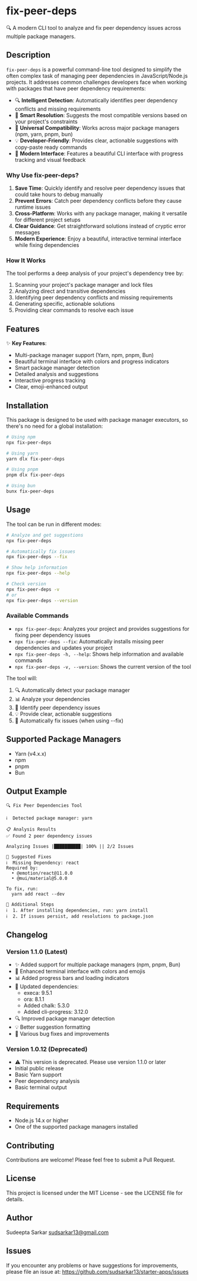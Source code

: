 # fix-peer-deps

🔍 A modern CLI tool to analyze and fix peer dependency issues across multiple package managers.

## Description

`fix-peer-deps` is a powerful command-line tool designed to simplify the often complex task of managing peer dependencies in JavaScript/Node.js projects. It addresses common challenges developers face when working with packages that have peer dependency requirements:

- 🔍 **Intelligent Detection**: Automatically identifies peer dependency conflicts and missing requirements
- 🎯 **Smart Resolution**: Suggests the most compatible versions based on your project's constraints
- 🚀 **Universal Compatibility**: Works across major package managers (npm, yarn, pnpm, bun)
- 💡 **Developer-Friendly**: Provides clear, actionable suggestions with copy-paste ready commands
- 🎨 **Modern Interface**: Features a beautiful CLI interface with progress tracking and visual feedback

### Why Use fix-peer-deps?

1. **Save Time**: Quickly identify and resolve peer dependency issues that could take hours to debug manually
2. **Prevent Errors**: Catch peer dependency conflicts before they cause runtime issues
3. **Cross-Platform**: Works with any package manager, making it versatile for different project setups
4. **Clear Guidance**: Get straightforward solutions instead of cryptic error messages
5. **Modern Experience**: Enjoy a beautiful, interactive terminal interface while fixing dependencies

### How It Works

The tool performs a deep analysis of your project's dependency tree by:

1. Scanning your project's package manager and lock files
2. Analyzing direct and transitive dependencies
3. Identifying peer dependency conflicts and missing requirements
4. Generating specific, actionable solutions
5. Providing clear commands to resolve each issue

## Features

✨ **Key Features**:

- Multi-package manager support (Yarn, npm, pnpm, Bun)
- Beautiful terminal interface with colors and progress indicators
- Smart package manager detection
- Detailed analysis and suggestions
- Interactive progress tracking
- Clear, emoji-enhanced output

## Installation

This package is designed to be used with package manager executors, so there's no need for a global installation:

```bash
# Using npm
npx fix-peer-deps

# Using yarn
yarn dlx fix-peer-deps

# Using pnpm
pnpm dlx fix-peer-deps

# Using bun
bunx fix-peer-deps
```

## Usage

The tool can be run in different modes:

```bash
# Analyze and get suggestions
npx fix-peer-deps

# Automatically fix issues
npx fix-peer-deps --fix

# Show help information
npx fix-peer-deps --help

# Check version
npx fix-peer-deps -v
# or
npx fix-peer-deps --version
```

### Available Commands

- `npx fix-peer-deps`: Analyzes your project and provides suggestions for fixing peer dependency issues
- `npx fix-peer-deps --fix`: Automatically installs missing peer dependencies and updates your project
- `npx fix-peer-deps -h, --help`: Shows help information and available commands
- `npx fix-peer-deps -v, --version`: Shows the current version of the tool

The tool will:

1. 🔍 Automatically detect your package manager
2. 📊 Analyze your dependencies
3. 🚨 Identify peer dependency issues
4. 💡 Provide clear, actionable suggestions
5. 🔧 Automatically fix issues (when using --fix)

## Supported Package Managers

- Yarn (v4.x.x)
- npm
- pnpm
- Bun

## Output Example

```text
🔍 Fix Peer Dependencies Tool

ℹ️  Detected package manager: yarn

📋 Analysis Results
✅ Found 2 peer dependency issues

Analyzing Issues |██████████| 100% || 2/2 Issues

🔧 Suggested Fixes
ℹ️  Missing Dependency: react
Required by:
  • @emotion/react@11.0.0
  • @mui/material@5.0.0

To fix, run:
  yarn add react --dev

📝 Additional Steps
ℹ️  1. After installing dependencies, run: yarn install
ℹ️  2. If issues persist, add resolutions to package.json
```

## Changelog

### Version 1.1.0 (Latest)

- ✨ Added support for multiple package managers (npm, pnpm, Bun)
- 🎨 Enhanced terminal interface with colors and emojis
- 📊 Added progress bars and loading indicators
- 🔄 Updated dependencies:
  - execa: 9.5.1
  - ora: 8.1.1
  - Added chalk: 5.3.0
  - Added cli-progress: 3.12.0
- 🔍 Improved package manager detection
- 💡 Better suggestion formatting
- 🐛 Various bug fixes and improvements

### Version 1.0.12 (Deprecated)

- ⚠️ This version is deprecated. Please use version 1.1.0 or later
- Initial public release
- Basic Yarn support
- Peer dependency analysis
- Basic terminal output

## Requirements

- Node.js 14.x or higher
- One of the supported package managers installed

## Contributing

Contributions are welcome! Please feel free to submit a Pull Request.

## License

This project is licensed under the MIT License - see the LICENSE file for details.

## Author

Sudeepta Sarkar <sudsarkar13@gmail.com>

## Issues

If you encounter any problems or have suggestions for improvements, please file an issue at:
<https://github.com/sudsarkar13/starter-apps/issues>
